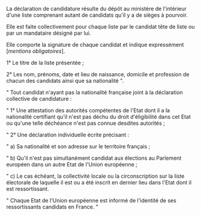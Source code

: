La déclaration de candidature résulte du dépôt au ministère de l'intérieur d'une liste comprenant autant de candidats qu'il y a de sièges à pourvoir.

Elle est faite collectivement pour chaque liste par le candidat tête de liste ou par un mandataire désigné par lui.

Elle comporte la signature de chaque candidat et indique expressément [*mentions obligatoires*].

1° Le titre de la liste présentée ;

2° Les nom, prénoms, date et lieu de naissance, domicile et profession de chacun des candidats ainsi que sa nationalité ".

" Tout candidat n'ayant pas la nationalité française joint à la déclaration collective de candidature :

" 1° Une attestation des autorités compétentes de l'Etat dont il a la nationalité certifiant qu'il n'est pas déchu du droit d'éligibilité dans cet Etat ou qu'une telle déchéance n'est pas connue desdites autorités ;

" 2° Une déclaration individuelle écrite précisant :

" a) Sa nationalité et son adresse sur le territoire français ;

" b) Qu'il n'est pas simultanément candidat aux élections au Parlement européen dans un autre Etat de l'Union européenne ;

" c) Le cas échéant, la collectivité locale ou la circonscription sur la liste électorale de laquelle il est ou a été inscrit en dernier lieu dans l'Etat dont il est ressortissant.

" Chaque Etat de l'Union européenne est informé de l'identité de ses ressortissants candidats en France. "
